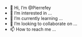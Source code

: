 - 👋 Hi, I’m @Pierrefey
- 👀 I’m interested in ...
- 🌱 I’m currently learning ...
- 💞️ I’m looking to collaborate on ...
- 📫 How to reach me ...

<!---
Pierrefey/Pierrefey is a ✨ special ✨ repository because its `README.md` (this file) appears on your GitHub profile.
You can click the Preview link to take a look at your changes.
--->
